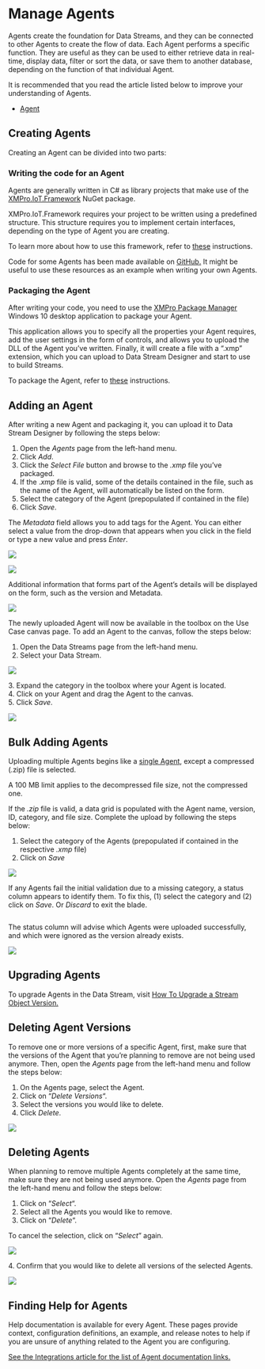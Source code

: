 # Manage Agents

Agents create the foundation for Data Streams, and they can be connected to other Agents to create the flow of data. Each Agent performs a specific function. They are useful as they can be used to either retrieve data in real-time, display data, filter or sort the data, or save them to another database, depending on the function of that individual Agent.&#x20;

<!-- unsupported tag removed -->
It is recommended that you read the article listed below to improve your understanding of Agents.

* [Agent](../../concepts/agent/)
<!-- unsupported tag removed -->

## **Creating Agents**

Creating an Agent can be divided into two parts:

### Writing the code for an Agent

Agents are generally written in C# as library projects that make use of the [XMPro.IoT.Framework](https://www.nuget.org/packages/XMPro.IOT.Framework/) NuGet package.

XMPro.IoT.Framework requires your project to be written using a predefined structure. This structure requires you to implement certain interfaces, depending on the type of Agent you are creating.&#x20;

To learn more about how to use this framework, refer to [these](building-agents.md) instructions.

<!-- unsupported tag removed -->
Code for some Agents has been made available on [GitHub.](https://github.com/XMPro/) It might be useful to use these resources as an example when writing your own Agents.
<!-- unsupported tag removed -->

### Packaging the Agent

After writing your code, you need to use the [XMPro Package Manager](https://apps.microsoft.com/store/detail/xmpro-package-manager/9N3F4WNSLGZK?hl=en-us\&gl=us\&activetab=pivot%3Aoverviewtab) Windows 10 desktop application to package your Agent.&#x20;

This application allows you to specify all the properties your Agent requires, add the user settings in the form of controls, and allows you to upload the DLL of the Agent you’ve written. Finally, it will create a file with a “.xmp” extension, which you can upload to Data Stream Designer and start to use to build Streams.&#x20;

To package the Agent, refer to [these](packaging-agents.md) instructions.

## **Adding an Agent**

After writing a new Agent and packaging it, you can upload it to Data Stream Designer by following the steps below:

1. Open the _Agents_ page from the left-hand menu.
2. Click _Add_.
3. Click the _Select File_ button and browse to the _.xmp_ file you’ve packaged.
4. If the ._xmp_ file is valid, some of the details contained in the file, such as the name of the Agent, will automatically be listed on the form.
5. Select the category of the Agent (prepopulated if contained in the file)
6. Click _Save_.

<!-- unsupported tag removed -->
&#x20;The _Metadata_ field allows you to add tags for the Agent. You can either select a value from the drop-down that appears when you click in the field or type a new value and press _Enter_.
<!-- unsupported tag removed -->

![](../../.gitbook/assets/Agents\_3.png)

![](<../../.gitbook/assets/Agents\_4 (1).png>)

Additional information that forms part of the Agent’s details will be displayed on the form, such as the version and Metadata.

![](<../../.gitbook/assets/image (285).png>)

The newly uploaded Agent will now be available in the toolbox on the Use Case canvas page. To add an Agent to the canvas, follow the steps below:

1. Open the Data Streams page from the left-hand menu.
2. Select your Data Stream.

![](../../.gitbook/assets/Agents\_6.png)

&#x20;   3\. Expand the category in the toolbox where your Agent is located.\
&#x20;   4\. Click on your Agent and drag the Agent to the canvas.\
&#x20;   5\. Click _Save_.

![](../../.gitbook/assets/UP\_1.png)

## Bulk Adding Agents

Uploading multiple Agents begins like a [single Agent](manage-agents.md#uploading-an-agent-to-data-stream-designer), except a compressed (.zip) file is selected.&#x20;

<!-- unsupported tag removed -->
A 100 MB limit applies to the decompressed file size, not the compressed one.
<!-- unsupported tag removed -->

If the _.zip_ file is valid, a data grid is populated with the Agent name, version, ID, category, and file size. Complete the upload by following the steps below:

1. Select the category of the Agents (prepopulated if contained in the respective _.xmp_ file)
2. Click on _Save_

![](../../.gitbook/assets/bulk-upload-save.PNG)

If any Agents fail the initial validation due to a missing category, a status column appears to identify them. To fix this, (1) select the category and (2) click on _Save_. Or _Discard_ to exit the blade.

<figure><img src="../../.gitbook/assets/bulk-upload-category-fail.PNG" alt=""><figcaption></figcaption></figure>

The status column will advise which Agents were uploaded successfully, and which were ignored as the version already exists.&#x20;

![](../../.gitbook/assets/bulk-upload-version-fail.PNG)

## **Upgrading Agents**

To upgrade Agents in the Data Stream, visit [How To Upgrade a Stream Object Version.](../data-streams/upgrade-a-stream-object-version.md)

## **Deleting Agent Versions**

To remove one or more versions of a specific Agent, first, make sure that the versions of the Agent that you’re planning to remove are not being used anymore. Then, open the _Agents_ page from the left-hand menu and follow the steps below:

1. On the Agents page, select the Agent.
2. Click on “_Delete Versions_“.
3. Select the versions you would like to delete.
4. Click _Delete_.

![](../../.gitbook/assets/Agents\_10.png)

## **Deleting Agents**

When planning to remove multiple Agents completely at the same time, make sure they are not being used anymore. Open the _Agents_ page from the left-hand menu and follow the steps below:

1. &#x20;Click on “_Select_“.
2. Select all the Agents you would like to remove.
3. Click on “_Delete_“.

<!-- unsupported tag removed -->
&#x20;To cancel the selection, click on “_Select_” again.
<!-- unsupported tag removed -->

![](../../.gitbook/assets/Agents\_11.png)

&#x20;   4\. Confirm that you would like to delete all versions of the selected Agents.

![](../../.gitbook/assets/Agents\_12.png)

## Finding Help for Agents

Help documentation is available for every Agent. These pages provide context, configuration definitions, an example, and release notes to help if you are unsure of anything related to the Agent you are configuring.&#x20;

[See the Integrations article for the list of Agent documentation links.](https://documentation.xmpro.com/resources/integrations)
